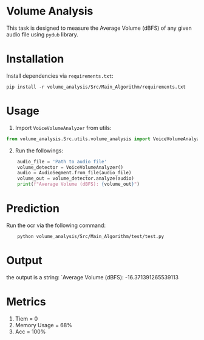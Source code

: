 # Volume Analysis

This task is designed to measure the Average Volume (dBFS) of any given audio file using `pydub` library.

# Installation

Install dependencies via `requirements.txt`:
```shell script
pip install -r volume_analysis/Src/Main_Algorithm/requirements.txt
```

# Usage
1. Import `VoiceVolumeAnalyzer` from utils:

```python
from volume_analysis.Src.utils.volume_analysis import VoiceVolumeAnalyzer
```

2. Run the followings:
```python
    audio_file = 'Path to audio file'
    volume_detector = VoiceVolumeAnalyzer()
    audio = AudioSegment.from_file(audio_file)
    volume_out = volume_detector.analyze(audio) 
    print(f"Average Volume (dBFS): {volume_out}")
```

# Prediction

Run the ocr via the following command:
```shell script
    python volume_analysis/Src/Main_Algorithm/test/test.py
```

# Output

the output is a string:
`Average Volume (dBFS): -16.371391265539113

# Metrics
1. Tiem = 0
2. Memory Usage = 68%
3. Acc = 100%